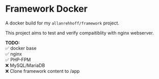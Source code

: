 # Framework Docker

A docker build for my `allanrehhoff/framework` project.  

This project aims to test and verify compaitiblity with nginx webserver.  

**TODO:**  
✅ docker base  
✅ nginx  
✅ PHP-FPM  
❌ MySQL/MariaDB  
❌ Clone framework content to /app  